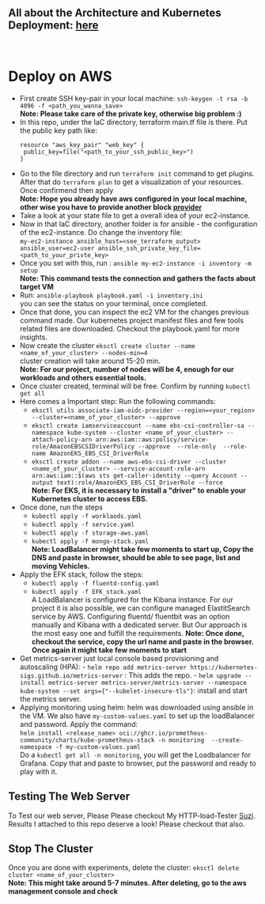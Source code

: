 ## All about the Architecture and Kubernetes Deployment: [here](https://github.com/Mujib-Ahasan/fleetman-minikube)
</br>

# Deploy on AWS 
- First create SSH key-pair in your local machine: `ssh-keygen -t rsa -b 4096 -f <path_you_wanna_save>` </br>
**Note: Please take care of the private key, otherwise big problem :)**
- In this repo, under the IaC directory, terraform main.tf file is there. Put the public key path like:
   ```
   resource "aws_key_pair" "web_key" {
    public_key=file("<path_to_your_ssh_public_key>")
   }
   ```
- Go to the file directory and run `terraform init` command to get plugins. After that do `terraform plan` to get a visualization of your resources. Once confirmend then apply </br>
**Note: Hope you already have aws configured in your local machine, other wise you have to provide another block [provider](https://registry.terraform.io/providers/hashicorp/aws/latest/docs)**
- Take a look at your state file to get a overall idea of your ec2-instance.
- Now in that IaC directory, another folder is for ansible - the configuration of the ec2-instance. Do change the inventory file: </br>
 `my-ec2-instance ansible_host=<see_terraform_output> ansible_user=ec2-user ansible_ssh_private_key_file=<path_to_your_privte_key>`
- Once you set with this, run : `ansible my-ec2-instance -i inventory -m setup` </br>
**Note: This command tests the connection and gathers the facts about target VM**
- Run: `ansible-playbook playbook.yaml -i inventory.ini` </br>
   you can see the status on your terminal, once completed.
- Once that done, you can inspect the ec2 VM for the changes previous command made. Our kubernetes project manifest files and few tools related files are downloaded. Checkout the playbook.yaml
  for more insights.
- Now create the cluster `eksctl create cluster --name <name_of_your_cluster> --nodes-min=4` </br>
  cluster creation will take around 15-20 min. </br>
**Note: For our project, number of nodes will be 4, enough for our workloads and others essential tools.**
- Once cluster created, terminal will be free. Confirm by running `kubectl get all`
- Here comes a Important step: Run the following commands: </br>
    - `eksctl utils associate-iam-oidc-provider --region=<your_region> --cluster=<name_of_your_cluster> --approve` </br>
    - `eksctl create iamserviceaccount --name ebs-csi-controller-sa --namespace kube-system --cluster <name_of_your_cluster>
       --attach-policy-arn arn:aws:iam::aws:policy/service-role/AmazonEBSCSIDriverPolicy --approve  --role-only  --role-name AmazonEKS_EBS_CSI_DriverRole` </br>
    - `eksctl create addon --name aws-ebs-csi-driver --cluster <name_of_your_cluster> --service-account-role-arn arn:aws:iam::$(aws sts get-caller-identity
       --query Account --output text):role/AmazonEKS_EBS_CSI_DriverRole --force` </br>
   **Note: For EKS, it is necessary to install a "driver" to enable your Kubernetes cluster to access EBS.**
- Once done, run the steps</br>
    - `kubectl apply -f worklaods.yaml`</br>
    - `kubectl apply -f service.yaml`</br>
    - `kubectl apply -f storage-aws.yaml`</br>
    - `kubectl apply -f mongo-stack.yaml`</br>
   **Note: LoadBalancer might take few moments to start up, Copy the DNS and paste in browser, should be able to see page, list and moving Vehicles.**
- Apply the EFK stack, follow the steps:</br>
     - `kubectl apply -f fluentd-config.yaml`</br>
     - `kubectl apply -f EFK_stack.yaml`</br>
  A LoadBalancer is configured for the Kibana instance. For our project it is also possible, we can configure managed ElastitSearch service by AWS. Configuring fluentd/ fluentbit was an option
 manually and Kibana with a dedicated server. But Our approach is the most easy one and fulfill the requirements.
  **Note: Once done, checkout the service, copy the url name and paste in the browser. Once again it might take few moments to start**
- Get metrics-server just local console based provisioning and autoscaling (HPA): 
      - `helm repo add metrics-server https://kubernetes-sigs.github.io/metrics-server` : This adds the repo.
      - `helm upgrade --install metrics-server metrics-server/metrics-server --namespace kube-system --set args={"--kubelet-insecure-tls"}`: install and start the metrics server.
- Applying monitoring using helm: 
   helm was downloaded using ansible in the VM. We also have `my-custom-values.yaml` to set up the loadBalancer and password. Apply the command: </br>
   `helm install <release_name> oci://ghcr.io/prometheus-community/charts/kube-prometheus-stack -n monitoring  --create-namespace -f my-custom-values.yaml`</br>
   Do a `kubectl get all -n monitoring`, you will get the Loadbalancer for Grafana. Copy that and paste to browser, put the password and ready to play with it.

## Testing The Web Server
To Test our web server, Please Please checkout My HTTP-load-Tester [Suzi](https://github.com/Mujib-Ahasan/Suzi). </br>
Results I attached to this repo deserve a look! Please checkout that also.
## Stop The Cluster
Once you are done with experiments, delete the cluster: `eksctl delete cluster <name_of_your_cluster>` </br>
**Note: This might take around 5-7 minutes. After deleting, go to the aws management console and check**
